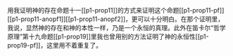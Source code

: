 用我证明神的存在命题十一[[p1-prop11]]的方式来证明这个命题[[p1-prop11-pf]][[p1-prop11-anopf1]][[p1-prop11-anopf2]]，更可以十分明白。在那个证明里，我说，显然神的存在和神的本性一样，乃是一个永恒的真理。此外在笛卡尔“哲学原理”第十九命题[[p1-prop19]]里我也曾用别的方法证明了神的永恒性[[p1-prop19-pf]]，这里用不着重复了。